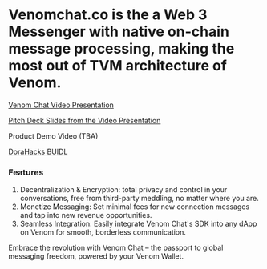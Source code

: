 # Venomchat.co is the a Web 3 Messenger with native on-chain message processing, making the most out of TVM architecture of Venom. 

[Venom Chat Video Presentation](https://www.youtube.com/watch?v=gh99-yFUxeo&feature=youtu.be)

[Pitch Deck Slides from the Video Presentation](https://docs.google.com/presentation/d/1pYn7STvRaf4iE6LoZnB3aAN5BOiUSl1OVlKbij-L-k4/edit?usp=sharing)

Product Demo Video (TBA)

[DoraHacks BUIDL](https://dorahacks.io/buidl/5564)


### Features

   1. Decentralization & Encryption: total privacy and control in your conversations, free from third-party meddling, no matter where you are.
   2. Monetize Messaging: Set minimal fees for new connection messages and tap into new revenue opportunities.
   3. Seamless Integration: Easily integrate Venom Chat's SDK into any dApp on Venom for smooth, borderless communication.

Embrace the revolution with Venom Chat – the passport to global messaging freedom, powered by your Venom Wallet.
